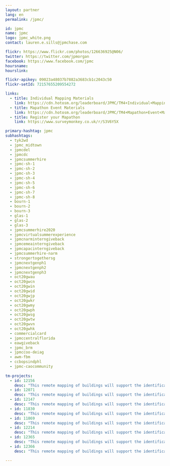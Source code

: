 ```yaml
---
layout: partner
lang: en
permalink: /jpmc/

id: jpmc
name: jpmc
logo: jpmc_white.png
contact: lauren.e.sills@jpmchase.com

flickr: https://www.flickr.com/photos/126636925@N06/
twitter: https://twitter.com/jpmorgan
facebook: https://www.facebook.com/jpmc
hoursname:
hourslink:

flickr-apikey: 09023a48037b7882a3683cb1c2043c50
flickr-setId: 72157655209554272

links:
  - title: Individual Mapping Materials
    link: https://cdn.hotosm.org/leaderboard/JPMC/TM4+Individual+Mapping+Materials.zip
  - title: Mapathon Event Materials
    link: https://cdn.hotosm.org/leaderboard/JPMC/TM4+Mapathon+Event+Materials.zip
  - title: Register your Mapathon
    link: https://www.surveymonkey.co.uk/r/S3V6Y5X

primary-hashtag: jpmc
subhashtags:
  - tyk2wd
  - jpmc_midtown
  - jpmcdel
  - jpmcdc
  - jpmcsummerhire
  - jpmc-sh-1
  - jpmc-sh-2
  - jpmc-sh-3
  - jpmc-sh-4
  - jpmc-sh-5
  - jpmc-sh-6
  - jpmc-sh-7
  - jpmc-sh-8
  - bourn-1
  - bourn-2
  - bourn-3
  - glas-1
  - glas-2
  - glas-3
  - jpmcsummerhire2020
  - jpmcvirtualsummerexperience
  - jpmcnarminterngiveback
  - jpmcemeainterngiveback
  - jpmcapacinterngiveback
  - jpmcsummerhire-narm
  - strongertogethersg
  - jpmcnextgenph1
  - jpmcnextgenph2
  - jpmcnextgenph3
  - oct20gwau
  - oct20gwcn
  - oct20gwin
  - oct20gwid
  - oct20gwjp
  - oct20gwkr
  - oct20gwmy
  - oct20gwph
  - oct20gwsg
  - oct20gwtw
  - oct20gwvn
  - oct20gwhk
  - commercialcard
  - jpmccentralflorida
  - eawgiveback
  - jpmc_brm
  - jpmccoo-deiag
  - awm-fbm
  - ccbopsindphl
  - jpmc-caocommunity
  
tm-projects:
  - id: 12156
    desc: "This remote mapping of buildings will support the identification and characterization of settlements, as well as the implementation of planned activities and largely the generation of data for humanitarian activities"
  - id: 12071
    desc: "This remote mapping of buildings will support the identification and characterization of settlements, as well as the implementation of planned activities and largely the generation of data for humanitarian activities"
  - id: 12147
    desc: "This remote mapping of buildings will support the identification and characterization of settlements, as well as the implementation of planned activities and largely the generation of data for humanitarian activities"
  - id: 11830
    desc: "This remote mapping of buildings will support the identification and characterization of settlements, as well as the implementation of planned activities and largely the generation of data for humanitarian activities"
  - id: 11869
    desc: "This remote mapping of buildings will support the identification and characterization of settlements, as well as the implementation of planned activities and largely the generation of data for humanitarian activities"
  - id: 12214
    desc: "This remote mapping of buildings will support the identification and characterization of settlements, as well as the implementation of planned activities and largely the generation of data for humanitarian activities"
  - id: 12365
    desc: "This remote mapping of buildings will support the identification and characterization of settlements, as well as the implementation of planned activities and largely the generation of data for humanitarian activities"
  - id: 12366
    desc: "This remote mapping of buildings will support the identification and characterization of settlements, as well as the implementation of planned activities and largely the generation of data for humanitarian activities"

---
```

